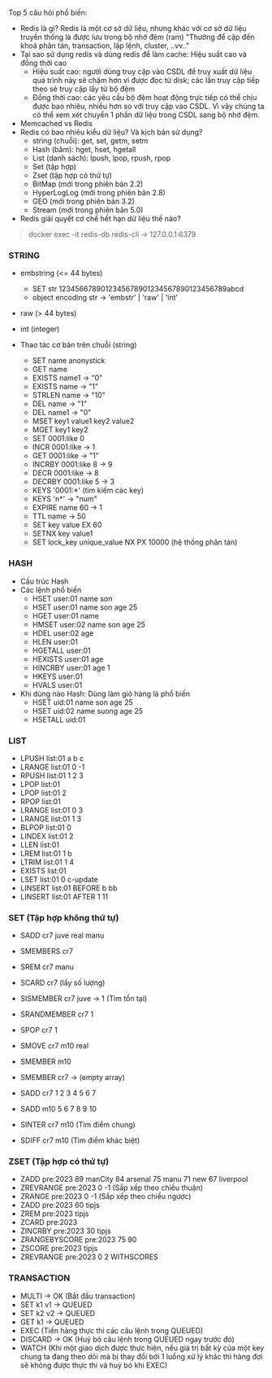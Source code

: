 Top 5 câu hỏi phổ biến:

-   Redis là gì? Redis là một cơ sở dữ liệu, nhưng khác với cơ sở dữ liệu truyền thống là được lưu trong bộ nhớ đệm (ram)
    "Thường để cập đến khoá phân tán, transaction, lập lệnh, cluster, ..vv.."
-   Tại sao sử dụng redis và dùng redis để làm cache: Hiệu suất cao và đồng thời cao
    -   Hiệu suất cao: người dùng truy cập vào CSDL để truy xuất dữ liệu quá trình này sẽ chậm hơn vì được đọc từ disk; các lần truy cập tiếp theo sẽ truy cập lấy từ bộ đệm
    -   Đồng thời cao: các yêu cầu bộ đệm hoạt động trực tiếp có thể chịu được bao nhiêu, nhiều hơn so với truy cập vào CSDL. Vì vậy chúng ta có thể xem xét chuyển 1 phần dữ liệu trong CSDL sang bộ nhớ đệm.
-   Memcached vs Redis
-   Redis có bao nhiêu kiểu dữ liệu? Và kịch bản sử dụng?
    -   string (chuỗi): get, set, getm, setm
    -   Hash (băm): hget, hset, hgetall
    -   List (danh sách): lpush, lpop, rpush, rpop
    -   Set (tập hợp)
    -   Zset (tập hợp có thứ tự)
    -   BitMap (mới trong phiên bản 2.2)
    -   HyperLogLog (mới trong phiên bản 2.8)
    -   GEO (mới trong phiên bản 3.2)
    -   Stream (mới trong phiên bản 5.0)
-   Redis giải quyết cơ chế hết hạn dữ liệu thế nào?

> docker exec -it redis-db redis-cli -> 127.0.0.1:6379

### STRING

-   embstring (<= 44 bytes)
    -   SET str 1234566789012345678901234567890123456789abcd
    -   object encoding str -> 'embstr' | 'raw' | 'int'
-   raw (> 44 bytes)
-   int (integer)

-   Thao tác cơ bản trên chuỗi (string)
    -   SET name anonystick
    -   GET name
    -   EXISTS name1 -> "0"
    -   EXISTS name -> "1"
    -   STRLEN name -> "10"
    -   DEL name -> "1"
    -   DEL name1 -> "0"
    -   MSET key1 value1 key2 value2
    -   MGET key1 key2
    -   SET 0001:like 0
    -   INCR 0001:like -> 1
    -   GET 0001:like -> "1"
    -   INCRBY 0001:like 8 -> 9
    -   DECR 0001:like -> 8
    -   DECRBY 0001:like 5 -> 3
    -   KEYS '0001:\*' (tìm kiếm các key)
    -   KEYS 'n\*' -> "num"
    -   EXPIRE name 60 -> 1
    -   TTL name -> 50
    -   SET key value EX 60
    -   SETNX key value1
    -   SET lock_key unique_value NX PX 10000 (hệ thống phân tán)

### HASH

-   Cấu trúc Hash
-   Các lệnh phổ biến
    -   HSET user:01 name son
    -   HSET user:01 name son age 25
    -   HGET user:01 name
    -   HMSET user:02 name son age 25
    -   HDEL user:02 age
    -   HLEN user:01
    -   HGETALL user:01
    -   HEXISTS user:01 age
    -   HINCRBY user:01 age 1
    -   HKEYS user:01
    -   HVALS user:01
-   Khi dùng nào Hash: Dùng làm giỏ hàng là phổ biến
    -   HSET uid:01 name son age 25
    -   HSET uid:02 name suong age 25
    -   HSETALL uid:01

### LIST

-   LPUSH list:01 a b c
-   LRANGE list:01 0 -1
-   RPUSH list:01 1 2 3
-   LPOP list:01
-   LPOP list:01 2
-   RPOP list:01
-   LRANGE list:01 0 3
-   LRANGE list:01 1 3
-   BLPOP list:01 0
-   LINDEX list:01 2
-   LLEN list:01
-   LREM list:01 1 b
-   LTRIM list:01 1 4
-   EXISTS list:01
-   LSET list:01 0 c-update
-   LINSERT list:01 BEFORE b bb
-   LINSERT list:01 AFTER 1 11

### SET (Tập hợp không thứ tự)

-   SADD cr7 juve real manu
-   SMEMBERS cr7
-   SREM cr7 manu
-   SCARD cr7 (lấy số lượng)
-   SISMEMBER cr7 juve -> 1 (Tìm tồn tại)
-   SRANDMEMBER cr7 1
-   SPOP cr7 1
-   SMOVE cr7 m10 real
-   SMEMBER m10
-   SMEMBER cr7 -> (empty array)

-   SADD cr7 1 2 3 4 5 6 7
-   SADD m10 5 6 7 8 9 10
-   SINTER cr7 m10 (Tìm điểm chung)
-   SDIFF cr7 m10 (Tìm điểm khác biệt)

### ZSET (Tập hợp có thứ tự)

-   ZADD pre:2023 89 manCity 84 arsenal 75 manu 71 new 67 liverpool
-   ZREVRANGE pre:2023 0 -1 (Sắp xếp theo chiều thuận)
-   ZRANGE pre:2023 0 -1 (Sắp xếp theo chiều ngược)
-   ZADD pre:2023 60 tipjs
-   ZREM pre:2023 tipjs
-   ZCARD pre:2023
-   ZINCRBY pre:2023 30 tipjs
-   ZRANGEBYSCORE pre:2023 75 90
-   ZSCORE pre:2023 tipjs
-   ZREVRANGE pre:2023 0 2 WITHSCORES

### TRANSACTION

-   MULTI -> OK (Bắt đầu transaction)
-   SET k1 v1 -> QUEUED
-   SET k2 v2 -> QUEUED
-   GET k1 -> QUEUED
-   EXEC (Tiến hàng thực thi các câu lệnh trong QUEUED)
-   DISCARD -> OK (Huỷ bỏ câu lệnh trong QUEUED ngay trước đó)
-   WATCH (Khi một giao dịch được thực hiện, nếu giá trị bất kỳ của một key chung ta đang theo dõi mà bị thay đổi bới 1 luồng xử lý khác thì hàng đợi sẽ không được thực thi và huỷ bỏ khi EXEC)
